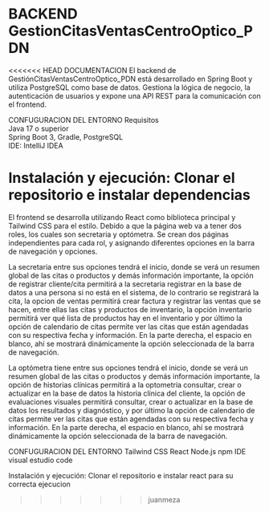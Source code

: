 # BACKEND GestionCitasVentasCentroOptico_PDN

<<<<<<< HEAD
DOCUMENTACION
El backend de GestiónCitasVentasCentroOptico_PDN está desarrollado en Spring Boot y utiliza PostgreSQL como base de datos. Gestiona la lógica de negocio, la autenticación de usuarios y expone una API REST para la comunicación con el frontend.  


CONFUGURACION DEL ENTORNO
Requisitos  
Java 17 o superior  
Spring Boot 3, Gradle, PostgreSQL  
IDE: IntelliJ IDEA   

Instalación y ejecución: Clonar el repositorio e instalar dependencias
=======
El frontend se desarrolla utilizando React como biblioteca principal y Tailwind CSS para el estilo.
Debido a que la página web va a tener dos roles, los cuales son secretaria y optómetra. Se crean dos páginas independientes para cada rol, y asignando diferentes opciones en la barra de navegación y opciones.

La secretaria entre sus opciones tendrá el inicio, donde se verá un resumen global de las citas o productos y demás información importante, la opción de registrar cliente/cita permitirá a la secretaria registrar en la base de datos a una persona si no está en el sistema, de lo contrario se registrará la cita, la opcion de ventas permitirá crear factura y registrar las ventas que se hacen, entre ellas las citas y productos de inventario, la opción inventario permitirá ver qué lista de productos hay en el inventario y por último la opción de calendario de citas permite ver las citas que están agendadas con su respectiva fecha y información. En la parte derecha, el espacio en blanco, ahí se mostrará dinámicamente la opción seleccionada de la barra de navegación.

La optómetra tiene entre sus opciones tendrá el inicio, donde se verá un resumen global de las citas o productos y demás información importante, la opción de historias clínicas permitirá a la optometría consultar, crear o actualizar en la base de datos la historia clínica del cliente, la opción de evaluaciones visuales permitirá consultar, crear o actualizar en la base de datos los resultados y diagnóstico, y por último la opción de calendario de citas permite ver las citas que están agendadas con su respectiva fecha y información. En la parte derecha, el espacio en blanco, ahí se mostrará dinámicamente la opción seleccionada de la barra de navegación.

CONFUGURACION DEL ENTORNO
Tailwind CSS
React 
Node.js
npm 
IDE visual estudio code

Instalación y ejecución: Clonar el repositorio e instalar react para su correcta ejecucion
>>>>>>> juanmeza
